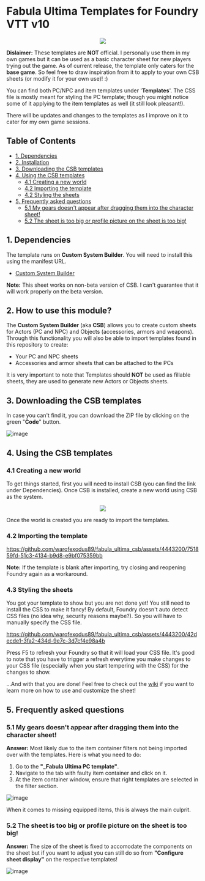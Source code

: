 # Fabula Ultima Templates for Foundry VTT v10

<p align="center"><img src="../media/fabula-ultima-cover.webp"></p>

**Dislaimer:** These templates are **NOT** official. I personally use them in my own games but it can be used as a basic character sheet for new players trying out the game. As of current release, the template only caters for the **base game**. So feel free to draw inspiration from it to apply to your own CSB sheets (or modify it for your own use)! :)

You can find both PC/NPC and item templates under '**Templates**'. The CSS file is mostly meant for styling the PC template; though you might notice some of it applying to the item templates as well (it still look pleasant!).

There will be updates and changes to the templates as I improve on it to cater for my own game sessions.

## Table of Contents

- [1. Dependencies](https://github.com/warofexodus89/fabula_ultima_csb/edit/main/README.md#1-dependencies)
- [2. Installation](https://github.com/warofexodus89/fabula_ultima_csb/edit/main/README.md#2-how-to-use-this-module)
- [3. Downloading the CSB templates](https://github.com/warofexodus89/fabula_ultima_csb/edit/main/README.md#3-downloading-the-csb-templates)
- [4. Using the CSB templates](https://github.com/warofexodus89/fabula_ultima_csb/edit/main/README.md#3-using-the-csb-templates)
  - [4.1  Creating a new world](https://github.com/warofexodus89/fabula_ultima_csb/edit/main/README.md#31-creating-a-new-world)
  - [4.2 Importing the template](https://github.com/warofexodus89/fabula_ultima_csb/edit/main/README.md#32-importing-the-template)
  - [4.2 Styling the sheets](https://github.com/warofexodus89/fabula_ultima_csb/edit/main/README.md#33-styling-the-sheets)
- [5. Frequently asked questions](https://github.com/warofexodus89/fabula_ultima_csb/blob/main/README.md#5-frequently-asked-questions)
  - [5.1 My gears doesn't appear after dragging them into the character sheet!](https://github.com/warofexodus89/fabula_ultima_csb/edit/main/README.md#51-my-gears-doesnt-appear-after-dragging-them-into-the-character-sheet)
  - [5.2 The sheet is too big or profile picture on the sheet is too big! ](https://github.com/warofexodus89/fabula_ultima_csb/blob/main/README.md#52-the-sheet-is-too-big-or-profile-picture-on-the-sheet-is-too-big)
  

## 1. Dependencies

The template runs on **Custom System Builder**. You will need to install this using the manifest URL.

- [Custom System Builder](https://gitlab.com/custom-system-builder/custom-system-builder/-/tree/main#how-to-install-the-system)

**Note:** This sheet works on non-beta version of CSB. I can't guarantee that it will work properly on the beta version.


## 2. How to use this module?

The **Custom System Builder** (aka **CSB**) allows you to create custom sheets for Actors (PC and NPC) and Objects (accessories, armors and weapons). Through this functionality you will also be able to import templates found in this repository to create:

- Your PC and NPC sheets
- Accessories and armor sheets that can be attached to the PCs

It is very important to note that Templates should **NOT** be used as fillable sheets, they are used to generate new Actors or Objects sheets.

## 3. Downloading the CSB templates

In case you can't find it, you can download the ZIP file by clicking on the green "**Code**" button.

![image](https://github.com/warofexodus89/fabula_ultima_csb/assets/4443200/397bc943-e0f7-455c-bfb4-cd217c3db2e5)


## 4. Using the CSB templates

### 4.1 Creating a new world

To get things started, first you will need to install CSB (you can find the link under Dependencies). Once CSB is installed, create a new world using CSB as the system.

<p align="center"><img src="../media/create_world.png"></p>

Once the world is created you are ready to import the templates.

### 4.2 Importing the template

https://github.com/warofexodus89/fabula_ultima_csb/assets/4443200/751859fd-51c3-4134-b9d8-e9bf075359bb

**Note:** If the template is blank after importing, try closing and reopening Foundry again as a workaround.

### 4.3 Styling the sheets

You got your template to show but you are not done yet! You still need to install the CSS to make it fancy! By default, Foundry doesn't auto detect CSS files (no idea why, security reasons maybe?). So you will have to manually specify the CSS file.

https://github.com/warofexodus89/fabula_ultima_csb/assets/4443200/42decde1-3fa2-434d-9e7c-3d7cf4e98a4b

Press F5 to refresh your Foundry so that it will load your CSS file. It's good to note that you have to trigger a refresh everytime you make changes to your CSS file (especially when you start tempering with the CSS) for the changes to show.

...And with that you are done! Feel free to check out the [wiki](https://github.com/warofexodus89/fabula_ultima_csb/wiki) if you want to learn more on how to use and customize the sheet!

## 5. Frequently asked questions

### 5.1 My gears doesn't appear after dragging them into the character sheet!

**Answer:** Most likely due to the item container filters not being imported over with the templates. Here is what you need to do:

1. Go to the **"_Fabula Ultima PC template"**.
2. Navigate to the tab with faulty item container and click on it.
3. At the item container window, ensure that right templates are selected in the filter section.

![image](https://github.com/warofexodus89/fabula_ultima_csb/assets/4443200/f3ab01cf-a804-4181-88a8-d526357e7119)

When it comes to missing equipped items, this is always the main culprit.

### 5.2 The sheet is too big or profile picture on the sheet is too big!

**Answer:** The size of the sheet is fixed to accomodate the components on the sheet but if you want to adjust you can still do so from **"Configure sheet display"** on the respective templates!

![image](https://github.com/warofexodus89/fabula_ultima_csb/assets/4443200/8b96a6c3-a32b-474f-be99-3eb42279a2bd)
